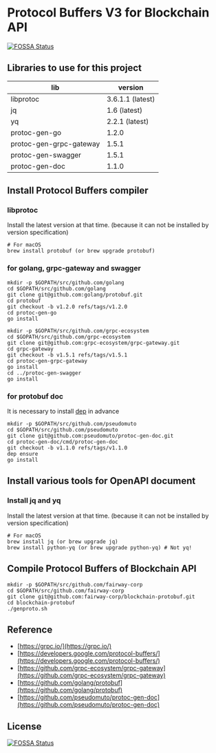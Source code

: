# Protocol Buffers V3 for Blockchain API
[![FOSSA Status](https://app.fossa.io/api/projects/git%2Bgithub.com%2Fchainweaver%2Fprotobuf.svg?type=shield)](https://app.fossa.io/projects/git%2Bgithub.com%2Fchainweaver%2Fprotobuf?ref=badge_shield)


## Libraries to use for this project

| lib | version |
|----|---|
| libprotoc | 3.6.1.1 (latest) |
| jq | 1.6 (latest) |
| yq | 2.2.1 (latest) |
| protoc-gen-go | 1.2.0 |
| protoc-gen-grpc-gateway | 1.5.1 |
| protoc-gen-swagger | 1.5.1 |
| protoc-gen-doc | 1.1.0 |

## Install Protocol Buffers compiler

### libprotoc

Install the latest version at that time. (because it can not be installed by version specification)

```
# For macOS
brew install protobuf (or brew upgrade protobuf)
```

### for golang, grpc-gateway and swagger

```
mkdir -p $GOPATH/src/github.com/golang
cd $GOPATH/src/github.com/golang
git clone git@github.com:golang/protobuf.git
cd protobuf
git checkout -b v1.2.0 refs/tags/v1.2.0
cd protoc-gen-go
go install

mkdir -p $GOPATH/src/github.com/grpc-ecosystem
cd $GOPATH/src/github.com/grpc-ecosystem
git clone git@github.com:grpc-ecosystem/grpc-gateway.git
cd grpc-gateway
git checkout -b v1.5.1 refs/tags/v1.5.1
cd protoc-gen-grpc-gateway
go install
cd ../protoc-gen-swagger
go install
```

### for protobuf doc

It is necessary to install [dep](https://github.com/golang/dep) in advance

```
mkdir -p $GOPATH/src/github.com/pseudomuto
cd $GOPATH/src/github.com/pseudomuto
git clone git@github.com:pseudomuto/protoc-gen-doc.git
cd protoc-gen-doc/cmd/protoc-gen-doc
git checkout -b v1.1.0 refs/tags/v1.1.0
dep ensure
go install
```

## Install various tools for OpenAPI document

### Install jq and yq
Install the latest version at that time. (because it can not be installed by version specification)

```
# For macOS
brew install jq (or brew upgrade jq)
brew install python-yq (or brew upgrade python-yq) # Not yq!
```

## Compile Protocol Buffers of Blockchain API

```
mkdir -p $GOPATH/src/github.com/fairway-corp
cd $GOPATH/src/github.com/fairway-corp
git clone git@github.com:fairway-corp/blockchain-protobuf.git
cd blockchain-protobuf
./genproto.sh
```

## Reference

* [https://grpc.io/](https://grpc.io/)
* [https://developers.google.com/protocol-buffers/](https://developers.google.com/protocol-buffers/)
* [https://github.com/grpc-ecosystem/grpc-gateway](https://github.com/grpc-ecosystem/grpc-gateway)
* [https://github.com/golang/protobuf](https://github.com/golang/protobuf)
* [https://github.com/pseudomuto/protoc-gen-doc](https://github.com/pseudomuto/protoc-gen-doc)

## License
[![FOSSA Status](https://app.fossa.io/api/projects/git%2Bgithub.com%2Fchainweaver%2Fprotobuf.svg?type=large)](https://app.fossa.io/projects/git%2Bgithub.com%2Fchainweaver%2Fprotobuf?ref=badge_large)